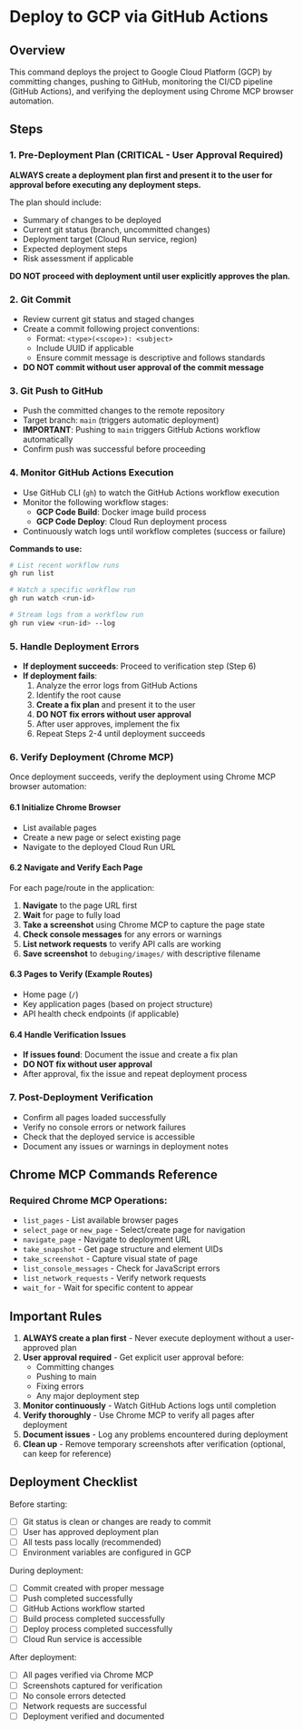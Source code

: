 # Deploy to GCP via GitHub Actions

## Overview

This command deploys the project to Google Cloud Platform (GCP) by committing changes, pushing to GitHub, monitoring the CI/CD pipeline (GitHub Actions), and verifying the deployment using Chrome MCP browser automation.

## Steps

### 1. Pre-Deployment Plan (CRITICAL - User Approval Required)

**ALWAYS create a deployment plan first and present it to the user for approval before executing any deployment steps.**

The plan should include:
- Summary of changes to be deployed
- Current git status (branch, uncommitted changes)
- Deployment target (Cloud Run service, region)
- Expected deployment steps
- Risk assessment if applicable

**DO NOT proceed with deployment until user explicitly approves the plan.**

### 2. Git Commit

- Review current git status and staged changes
- Create a commit following project conventions:
  - Format: `<type>(<scope>): <subject>`
  - Include UUID if applicable
  - Ensure commit message is descriptive and follows standards
- **DO NOT commit without user approval of the commit message**

### 3. Git Push to GitHub

- Push the committed changes to the remote repository
- Target branch: `main` (triggers automatic deployment)
- **IMPORTANT**: Pushing to `main` triggers GitHub Actions workflow automatically
- Confirm push was successful before proceeding

### 4. Monitor GitHub Actions Execution

- Use GitHub CLI (`gh`) to watch the GitHub Actions workflow execution
- Monitor the following workflow stages:
  - **GCP Code Build**: Docker image build process
  - **GCP Code Deploy**: Cloud Run deployment process
- Continuously watch logs until workflow completes (success or failure)

**Commands to use:**
```bash
# List recent workflow runs
gh run list

# Watch a specific workflow run
gh run watch <run-id>

# Stream logs from a workflow run
gh run view <run-id> --log
```

### 5. Handle Deployment Errors

- **If deployment succeeds**: Proceed to verification step (Step 6)
- **If deployment fails**:
  1. Analyze the error logs from GitHub Actions
  2. Identify the root cause
  3. **Create a fix plan** and present it to the user
  4. **DO NOT fix errors without user approval**
  5. After user approves, implement the fix
  6. Repeat Steps 2-4 until deployment succeeds

### 6. Verify Deployment (Chrome MCP)

Once deployment succeeds, verify the deployment using Chrome MCP browser automation:

#### 6.1 Initialize Chrome Browser
- List available pages
- Create a new page or select existing page
- Navigate to the deployed Cloud Run URL

#### 6.2 Navigate and Verify Each Page
For each page/route in the application:
1. **Navigate** to the page URL first
2. **Wait** for page to fully load
3. **Take a screenshot** using Chrome MCP to capture the page state
4. **Check console messages** for any errors or warnings
5. **List network requests** to verify API calls are working
6. **Save screenshot** to `debuging/images/` with descriptive filename

#### 6.3 Pages to Verify (Example Routes)
- Home page (`/`)
- Key application pages (based on project structure)
- API health check endpoints (if applicable)

#### 6.4 Handle Verification Issues
- **If issues found**: Document the issue and create a fix plan
- **DO NOT fix without user approval**
- After approval, fix the issue and repeat deployment process

### 7. Post-Deployment Verification

- Confirm all pages loaded successfully
- Verify no console errors or network failures
- Check that the deployed service is accessible
- Document any issues or warnings in deployment notes

## Chrome MCP Commands Reference

### Required Chrome MCP Operations:
- `list_pages` - List available browser pages
- `select_page` or `new_page` - Select/create page for navigation
- `navigate_page` - Navigate to deployment URL
- `take_snapshot` - Get page structure and element UIDs
- `take_screenshot` - Capture visual state of page
- `list_console_messages` - Check for JavaScript errors
- `list_network_requests` - Verify network requests
- `wait_for` - Wait for specific content to appear

## Important Rules

1. **ALWAYS create a plan first** - Never execute deployment without a user-approved plan
2. **User approval required** - Get explicit user approval before:
   - Committing changes
   - Pushing to main
   - Fixing errors
   - Any major deployment step
3. **Monitor continuously** - Watch GitHub Actions logs until completion
4. **Verify thoroughly** - Use Chrome MCP to verify all pages after deployment
5. **Document issues** - Log any problems encountered during deployment
6. **Clean up** - Remove temporary screenshots after verification (optional, can keep for reference)

## Deployment Checklist

Before starting:
- [ ] Git status is clean or changes are ready to commit
- [ ] User has approved deployment plan
- [ ] All tests pass locally (recommended)
- [ ] Environment variables are configured in GCP

During deployment:
- [ ] Commit created with proper message
- [ ] Push completed successfully
- [ ] GitHub Actions workflow started
- [ ] Build process completed successfully
- [ ] Deploy process completed successfully
- [ ] Cloud Run service is accessible

After deployment:
- [ ] All pages verified via Chrome MCP
- [ ] Screenshots captured for verification
- [ ] No console errors detected
- [ ] Network requests are successful
- [ ] Deployment verified and documented
